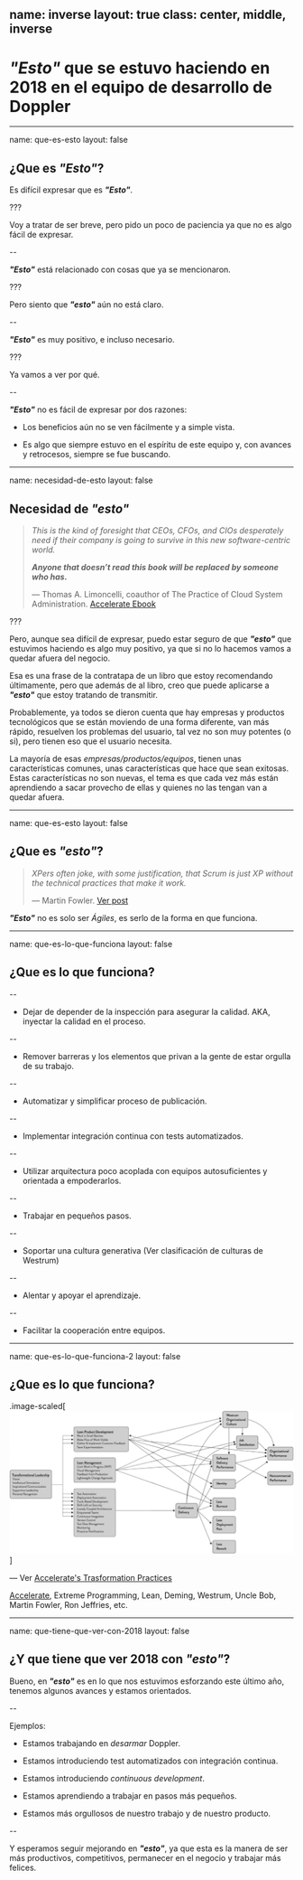 name: inverse
layout: true
class: center, middle, inverse
---
# _**"Esto"**_ que se estuvo haciendo en 2018 en el equipo de desarrollo de Doppler

---
name: que-es-esto
layout: false
## ¿Que es _**"Esto"**_?

Es difícil expresar que es _**"Esto"**_.

???

Voy a tratar de ser breve, pero pido un poco de paciencia ya que no es algo fácil de expresar.

--

_**"Esto"**_ está relacionado con cosas que ya se mencionaron.

???

Pero siento que _**"esto"**_ aún no está claro.

--

_**"Esto"**_ es muy positivo, e incluso necesario.

???

Ya vamos a ver por qué.

--

_**"Esto"**_ no es fácil de expresar por dos razones:

* Los beneficios aún no se ven fácilmente y a simple vista.

* Es algo que siempre estuvo en el espíritu de este equipo y, con avances y retrocesos, siempre se fue buscando.

---
name: necesidad-de-esto
layout: false
## Necesidad de _**"esto"**_

> _This is the kind of foresight that CEOs, CFOs, and CIOs desperately need if their company is going to survive in this new software-centric world._
>
> _**Anyone that doesn’t read this book will be replaced by someone who has.**_
>
> — Thomas A. Limoncelli, coauthor of The Practice of Cloud System Administration. [Accelerate Ebook](https://makingsense.slack.com/files/U04U7GL8D/FFK3H0280/accelerate_-_forsgren_phd.mobi)

???

Pero, aunque sea difícil de expresar, puedo estar seguro de que _**"esto"**_ que estuvimos haciendo es algo muy positivo, ya que si no lo hacemos vamos a quedar afuera del negocio.

Esa es una frase de la contratapa de un libro que estoy recomendando últimamente, pero que además de al libro, creo que puede aplicarse a _**"esto"**_ que estoy tratando de transmitir.

Probablemente, ya todos se dieron cuenta que hay empresas y productos tecnológicos que se están moviendo de una forma diferente, van más rápido, resuelven los problemas del usuario, tal vez no son muy potentes (o si), pero tienen eso que el usuario necesita.

La mayoría de esas _empresas/productos/equipos_, tienen unas características comunes, unas características que hace que sean exitosas. Estas características no son nuevas, el tema es que cada vez más están aprendiendo a sacar provecho de ellas y quienes no las tengan van a quedar afuera.

---
name: que-es-esto
layout: false
## ¿Que es _**"esto"**_?

> _XPers often joke, with some justification, that Scrum is just XP without the technical practices that make it work._
>
> — Martin Fowler. [Ver post](https://martinfowler.com/bliki/FlaccidScrum.html)

_**"Esto"**_ no es solo ser _Ágiles_, es serlo de la forma en que funciona.

---
name: que-es-lo-que-funciona
layout: false
## ¿Que es lo que funciona?

--

* Dejar de depender de la inspección para asegurar la calidad. AKA, inyectar la calidad en el proceso.

--

* Remover barreras y los elementos que privan a la gente de estar orgulla de su trabajo.

--

* Automatizar y simplificar proceso de publicación.

--

* Implementar integración continua con tests automatizados.

--

* Utilizar arquitectura poco acoplada con equipos autosuficientes y orientada a empoderarlos.

--

* Trabajar en pequeños pasos.

--

* Soportar una cultura generativa (Ver clasificación de culturas de Westrum)

--

* Alentar y apoyar el aprendizaje.

--

* Facilitar la cooperación entre equipos.

---
name: que-es-lo-que-funciona-2
layout: false
## ¿Que es lo que funciona?

.image-scaled[![Overall Research Program](overall-research-program.png)]

 — Ver [Accelerate's Trasformation Practices](https://devops-research.com/assets/transformation_practices.pdf)

[Accelerate](https://makingsense.slack.com/files/U04U7GL8D/FFK3H0280/accelerate_-_forsgren_phd.mobi), Extreme Programming, Lean, Deming, Westrum, Uncle Bob, Martin Fowler, Ron Jeffries, etc.

---
name: que-tiene-que-ver-con-2018
layout: false
## ¿Y que tiene que ver 2018 con _**"esto"**_?

Bueno, en _**"esto"**_ es en lo que nos estuvimos esforzando este último año, tenemos algunos avances y estamos orientados.

--

Ejemplos:

* Estamos trabajando en _desarmar_ Doppler.

* Estamos introduciendo test automatizados con integración continua.

* Estamos introduciendo _continuous development_.

* Estamos aprendiendo a trabajar en pasos más pequeños.

* Estamos más orgullosos de nuestro trabajo y de nuestro producto.

--

Y esperamos seguir mejorando en _**"esto"**_, ya que esta es la manera de ser más productivos, competitivos, permanecer en el negocio y trabajar más felices.
